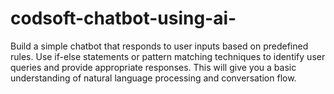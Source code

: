 # codsoft-chatbot-using-ai-
Build a simple chatbot that responds to user inputs based on predefined rules. Use if-else statements or pattern matching techniques to identify user queries and provide appropriate responses. This will give you a basic understanding of natural  language processing and conversation flow.
